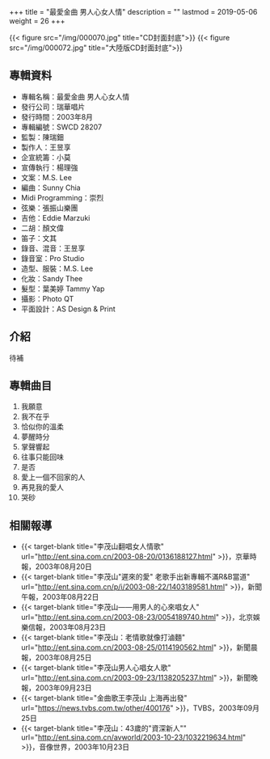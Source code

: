 +++
title = "最愛金曲 男人心女人情"
description = ""
lastmod = 2019-05-06
weight = 26
+++

{{< figure src="/img/000070.jpg" title="CD封面封底">}}
{{< figure src="/img/000072.jpg" title="大陸版CD封面封底">}}



## 專輯資料

* 專輯名稱：最愛金曲 男人心女人情
* 發行公司：瑞華唱片
* 發行時間：2003年8月
* 專輯編號：SWCD 28207
* 監製：陳瑞鈿
* 製作人：王昱享
* 企宣統籌：小莫
* 宣傳執行：楊理強
* 文案：M.S. Lee
* 編曲：Sunny Chia
* Midi Programming：崇烈
* 弦樂：張振山樂團
* 吉他：Eddie Marzuki
* 二胡：顏文偉
* 笛子：文其
* 錄音、混音：王昱享
* 錄音室：Pro Studio
* 造型、服裝：M.S. Lee
* 化妝：Sandy Thee
* 髮型：葉美婷 Tammy Yap
* 攝影：Photo QT
* 平面設計：AS Design & Print


## 介紹

待補


## 專輯曲目

1. 我願意
2. 我不在乎
3. 恰似你的溫柔
4. 夢醒時分
5. 掌聲響起
6. 往事只能回味
7. 是否
8. 愛上一個不回家的人
9. 再見我的愛人
10. 哭砂

## 相關報導
* {{< target-blank title="李茂山翻唱女人情歌" url="http://ent.sina.com.cn/2003-08-20/0136188127.html" >}}，京華時報，2003年08月20日
* {{< target-blank title="李茂山\"遲來的愛\" 老歌手出新專輯不滿R&B當道" url="http://ent.sina.com.cn/p/i/2003-08-22/1403189581.html" >}}，新聞午報，2003年08月22日
* {{< target-blank title="李茂山——用男人的心來唱女人" url="http://ent.sina.com.cn/2003-08-23/0054189740.html" >}}，北京娛樂信報，2003年08月23日
* {{< target-blank title="李茂山：老情歌就像打滷麵" url="http://ent.sina.com.cn/2003-08-25/0114190562.html" >}}，新聞晨報，2003年08月25日
* {{< target-blank title="李茂山男人心唱女人歌" url="http://ent.sina.com.cn/2003-09-23/1138205237.html" >}}，新聞晚報，2003年09月23日
* {{< target-blank title="金曲歌王李茂山 上海再出發" url="https://news.tvbs.com.tw/other/400176" >}}，TVBS，2003年09月25日
* {{< target-blank title="李茂山：43歲的\"資深新人\"" url="http://ent.sina.com.cn/avworld/2003-10-23/1032219634.html" >}}，音像世界，2003年10月23日
